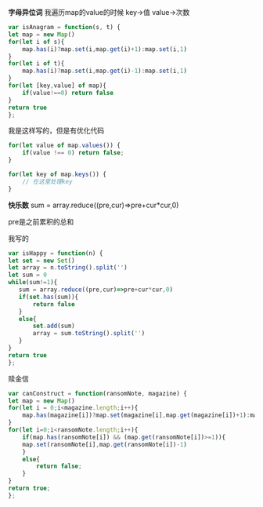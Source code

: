 **字母异位词**
我遍历map的value的时候
key->值 value->次数
```javaScript
var isAnagram = function(s, t) {
let map = new Map()
for(let i of s){
    map.has(i)?map.set(i,map.get(i)+1):map.set(i,1)
}
for(let i of t){
    map.has(i)?map.set(i,map.get(i)-1):map.set(i,1)
}
for(let [key,value] of map){
    if(value!==0) return false
}
return true
};

```
我是这样写的，但是有优化代码

```javaScript
for(let value of map.values()) {
    if(value !== 0) return false;
}

```

```javaScript
for(let key of map.keys()) {
    // 在这里处理key
}

```

**快乐数**
sum = array.reduce((pre,cur)=>pre+cur*cur,0)

pre是之前累积的总和

我写的
```javaScript
var isHappy = function(n) {
let set = new Set()
let array = n.toString().split('')
let sum = 0
while(sum!=1){
   sum = array.reduce((pre,cur)=>pre+cur*cur,0)
   if(set.has(sum)){
       return false
   }
   else{
       set.add(sum)
       array = sum.toString().split('')
   }
}
return true
};
```

赎金信
```javaScript
var canConstruct = function(ransomNote, magazine) {
let map = new Map()
for(let i = 0;i<magazine.length;i++){
    map.has(magazine[i])?map.set(magazine[i],map.get(magazine[i])+1):map.set(magazine[i],1)
}
for(let i=0;i<ransomNote.length;i++){
    if(map.has(ransomNote[i]) && (map.get(ransomNote[i])>=1)){
    map.set(ransomNote[i],map.get(ransomNote[i])-1)
    } 
    else{
        return false;
    }
}
return true;
};
```
